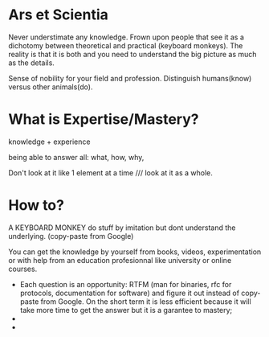 # Ars et Scientia
Never understimate any knowledge. Frown upon people that see it as a dichotomy between theoretical and practical (keyboard monkeys). The reality is that it is both and you need to understand the big picture as much as the details.

Sense of nobility for your field and profession. Distinguish humans(know) versus other animals(do).


# What is Expertise/Mastery?
knowledge + experience

being able to answer all: what, how, why, 

Don't look at it like 1 element at a time /// look at it as a whole.

# How to?
A KEYBOARD MONKEY do stuff by imitation but dont understand the underlying. (copy-paste from Google)

You can get the knowledge by yourself from books, videos, experimentation or with help from an education profesionnal like university or online courses. 

- Each question is an opportunity: RTFM (man for binaries, rfc for protocols, documentation for software) and figure it out instead of copy-paste from Google. On the short term it is less efficient because it will take more time to get the answer but it is a garantee to mastery;
- 
- 




